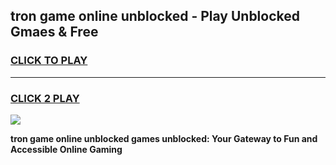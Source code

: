 
## tron game online unblocked - Play Unblocked Gmaes & Free
<h3>
<a href="https://news.freeplayer.one?title=tron_game_online_unblocked&ref=16F">CLICK TO PLAY</a></h3>
<hr>

<h3>
<a href="https://news.freeplayer.one?title=tron_game_online_unblocked&ref=16F">CLICK 2 PLAY</a>
  
</h3>

<a href="https://news.freeplayer.one?title=tron_game_online_unblocked&ref=16F/"><img src="https://clearcache.store/games.png"></a>


**tron game online unblocked games unblocked: Your Gateway to Fun and Accessible Online Gaming**
